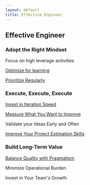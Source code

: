 ```yaml
---
layout: default
title: Effective Engineer
---
```

## Effective Engineer
### Adopt the Right Mindset

Focus on high leverage activities

[Optimize for learning](/2017/07/04/optimize-for-learning/)

[Prioritize Regularly](/2017/07/05/prioritize-regularly/)

### Execute, Execute, Execute

[Invest in Iteration Speed](/2017/07/07/invest-in-iteration-speed/)

[Measure What You Want to Improve](/2017/07/09/measure/)

Validate your Ideas Early and Often

[Improve Your Project Estimation Skills](/2017/07/24/improve-project-estimation-skill/)

### Build Long-Term Value

[Balance Quality with Pragmatism](/2017/07/29/balance-quality-with-pragmatism/)

Minimize Operational Burden

Invest in Your Team's Growth

